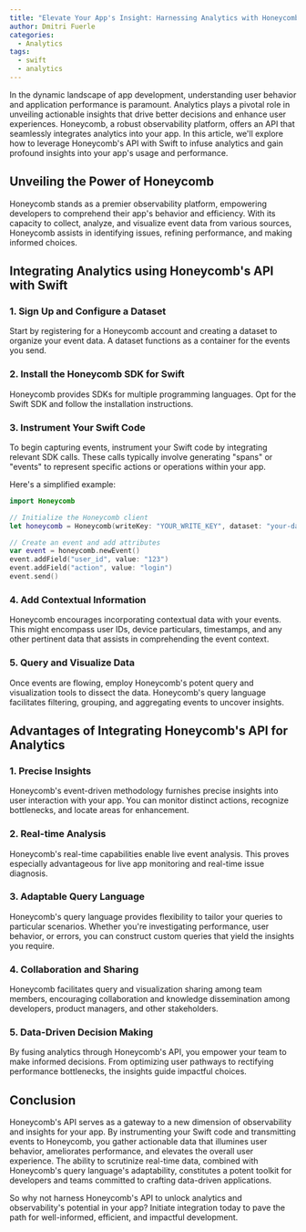 ```yaml
---
title: "Elevate Your App's Insight: Harnessing Analytics with Honeycomb's API in Swift"
author: Dmitri Fuerle
categories:
  - Analytics
tags:
  - swift
  - analytics
---
```


In the dynamic landscape of app development, understanding user behavior and application performance is paramount. Analytics plays a pivotal role in unveiling actionable insights that drive better decisions and enhance user experiences. Honeycomb, a robust observability platform, offers an API that seamlessly integrates analytics into your app. In this article, we'll explore how to leverage Honeycomb's API with Swift to infuse analytics and gain profound insights into your app's usage and performance.

## Unveiling the Power of Honeycomb

Honeycomb stands as a premier observability platform, empowering developers to comprehend their app's behavior and efficiency. With its capacity to collect, analyze, and visualize event data from various sources, Honeycomb assists in identifying issues, refining performance, and making informed choices.

## Integrating Analytics using Honeycomb's API with Swift

### 1. **Sign Up and Configure a Dataset**

Start by registering for a Honeycomb account and creating a dataset to organize your event data. A dataset functions as a container for the events you send.

### 2. **Install the Honeycomb SDK for Swift**

Honeycomb provides SDKs for multiple programming languages. Opt for the Swift SDK and follow the installation instructions.

### 3. **Instrument Your Swift Code**

To begin capturing events, instrument your Swift code by integrating relevant SDK calls. These calls typically involve generating "spans" or "events" to represent specific actions or operations within your app.

Here's a simplified example:

```swift
import Honeycomb

// Initialize the Honeycomb client
let honeycomb = Honeycomb(writeKey: "YOUR_WRITE_KEY", dataset: "your-dataset")

// Create an event and add attributes
var event = honeycomb.newEvent()
event.addField("user_id", value: "123")
event.addField("action", value: "login")
event.send()
```

### 4. **Add Contextual Information**

Honeycomb encourages incorporating contextual data with your events. This might encompass user IDs, device particulars, timestamps, and any other pertinent data that assists in comprehending the event context.

### 5. **Query and Visualize Data**

Once events are flowing, employ Honeycomb's potent query and visualization tools to dissect the data. Honeycomb's query language facilitates filtering, grouping, and aggregating events to uncover insights.

## Advantages of Integrating Honeycomb's API for Analytics

### 1. **Precise Insights**

Honeycomb's event-driven methodology furnishes precise insights into user interaction with your app. You can monitor distinct actions, recognize bottlenecks, and locate areas for enhancement.

### 2. **Real-time Analysis**

Honeycomb's real-time capabilities enable live event analysis. This proves especially advantageous for live app monitoring and real-time issue diagnosis.

### 3. **Adaptable Query Language**

Honeycomb's query language provides flexibility to tailor your queries to particular scenarios. Whether you're investigating performance, user behavior, or errors, you can construct custom queries that yield the insights you require.

### 4. **Collaboration and Sharing**

Honeycomb facilitates query and visualization sharing among team members, encouraging collaboration and knowledge dissemination among developers, product managers, and other stakeholders.

### 5. **Data-Driven Decision Making**

By fusing analytics through Honeycomb's API, you empower your team to make informed decisions. From optimizing user pathways to rectifying performance bottlenecks, the insights guide impactful choices.

## Conclusion

Honeycomb's API serves as a gateway to a new dimension of observability and insights for your app. By instrumenting your Swift code and transmitting events to Honeycomb, you gather actionable data that illumines user behavior, ameliorates performance, and elevates the overall user experience. The ability to scrutinize real-time data, combined with Honeycomb's query language's adaptability, constitutes a potent toolkit for developers and teams committed to crafting data-driven applications.

So why not harness Honeycomb's API to unlock analytics and observability's potential in your app? Initiate integration today to pave the path for well-informed, efficient, and impactful development.
